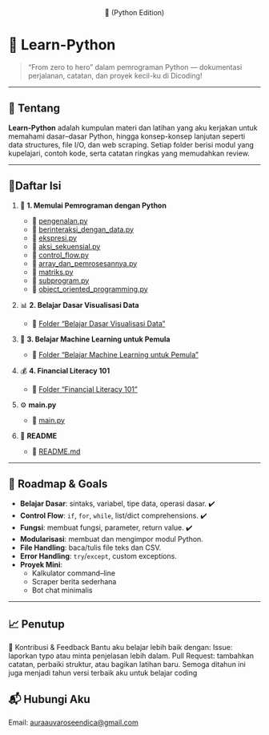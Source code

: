 <div align="center" font-size="20px">
🚀 (Python Edition)
</div>



# 🐍 Learn-Python
 
> “From zero to hero” dalam pemrograman Python — dokumentasi perjalanan, catatan, dan proyek kecil-ku di Dicoding!

---


## 📖 Tentang

**Learn-Python** adalah kumpulan materi dan latihan yang aku kerjakan untuk memahami dasar–dasar Python, hingga konsep-konsep lanjutan seperti data structures, file I/O, dan web scraping. Setiap folder berisi modul yang kupelajari, contoh kode, serta catatan ringkas yang memudahkan review.

---


## 📑Daftar Isi

  1. 📘 **1. Memulai Pemrograman dengan Python**  
     - 📄 [pengenalan.py](./1.%20Memulai%20Pemrograman%20dengan%20Python/1.pengenalan.py)  
     - 📄 [berinteraksi_dengan_data.py](./1.%20Memulai%20Pemrograman%20dengan%20Python/2.berinteraksi_dengan_data.py)  
     - 📄 [ekspresi.py](./1.%20Memulai%20Pemrograman%20dengan%20Python/3.ekspresi.py)  
     - 📄 [aksi_sekuensial.py](./1.%20Memulai%20Pemrograman%20dengan%20Python/4.aksi_sekuensial.py)  
     - 📄 [control_flow.py](./1.%20Memulai%20Pemrograman%20dengan%20Python/5.control_flow.py)  
     - 📄 [array_dan_pemrosesannya.py](./1.%20Memulai%20Pemrograman%20dengan%20Python/6.array_dan_pemrosesannya.py) 
     - 📄 [matriks.py](./1.%20Memulai%20Pemrograman%20dengan%20Python/7.matriks.py) 
     - 📄 [subprogram.py](./1.%20Memulai%20Pemrograman%20dengan%20Python/8.subprogram.py) 
     - 📄 [object_oriented_programming.py](./1.%20Memulai%20Pemrograman%20dengan%20Python/9.object_oriented_programming_(OOP).py) 

  2. 📊 **2. Belajar Dasar Visualisasi Data**  
     - 📂 [Folder “Belajar Dasar Visualisasi Data”](./2.%20Belajar%20Dasar%20Visualisasi%20Data)  

  3. 🤖 **3. Belajar Machine Learning untuk Pemula**  
     - 📂 [Folder “Belajar Machine Learning untuk Pemula”](./3.%20Belajar%20Machine%20Learning%20untuk%20Pemula)  

  4. 💰 **4. Financial Literacy 101**  
     - 📂 [Folder “Financial Literacy 101”](./4.%20Financial%20Literacy%20101)  

  5. ⚙️ **main.py**  
     - 📄 [main.py](./main.py)  

  6. 📘 **README**  
     - 📄 [README.md](./README.md)  

---

## 🎯 Roadmap & Goals

- **Belajar Dasar**: sintaks, variabel, tipe data, operasi dasar. ✔️  
- **Control Flow**: `if`, `for`, `while`, list/dict comprehensions. ✔️  
- **Fungsi**: membuat fungsi, parameter, return value. ✔️  
- **Modularisasi**: membuat dan mengimpor modul Python.  
- **File Handling**: baca/tulis file teks dan CSV.  
- **Error Handling**: `try`/`except`, custom exceptions.  
- **Proyek Mini**:  
  - Kalkulator command–line  
  - Scraper berita sederhana  
  - Bot chat minimalis  

---

## 📈 Penutup
🤝 Kontribusi & Feedback
Bantu aku belajar lebih baik dengan:
Issue: laporkan typo atau minta penjelasan lebih dalam.
Pull Request: tambahkan catatan, perbaiki struktur, atau bagikan latihan baru.
Semoga ditahun ini juga menjadi tahun versi terbaik aku untuk belajar coding

## 📬 Hubungi Aku
Email: auraauvaroseendica@gmail.com
